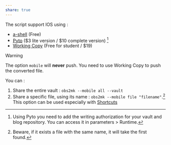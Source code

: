 ```yaml
---
share: true
---
```

The script support IOS using :
- [a-shell](https://holzschu.github.io/a-Shell_iOS/) (Free)  
- [Pyto](https://pyto.app) ($3 lite version / $10 complete version) [^1]
- [Working Copy](https://workingcopyapp.com/) (Free for student / $19)

>[!warning] 
>	The option `mobile` will **never** push. You need to use Working Copy to push the converted file.

You can :
1. Share the entire vault : `obs2mk --mobile all --vault`
2. Share a specific file, using its name : `obs2mk --mobile file "filename"`.[^2] This option can be used especially with [Shortcuts](https://support.apple.com/guide/shortcuts/welcome/ios)

[^1]: Using Pyto you need to add the writing authorization for your vault and blog repository. You can access it in parameters > Runtime. 
[^2]: Beware, if it exists a file with the same name, it will take the first found. 
